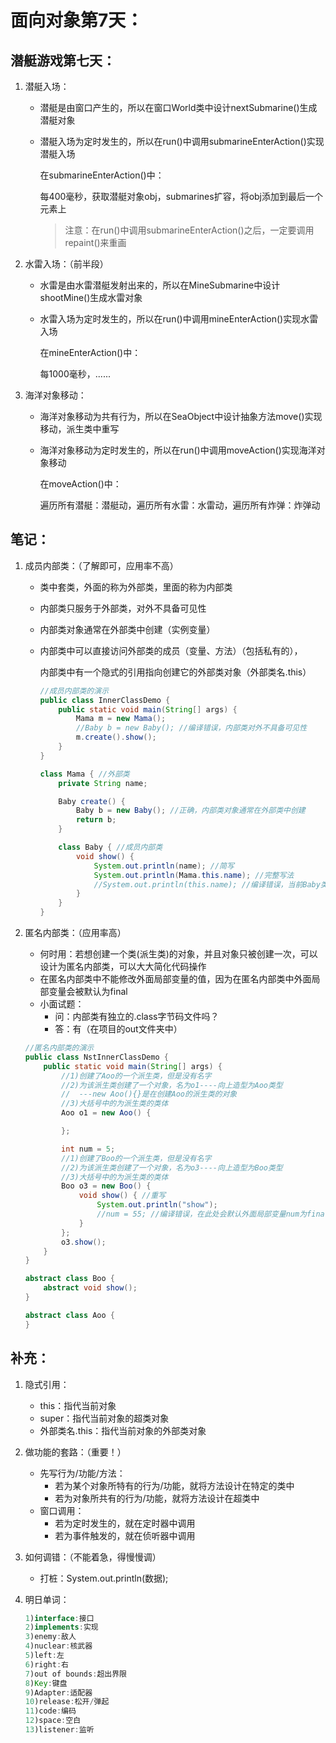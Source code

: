 # 面向对象第7天：

## 潜艇游戏第七天：

1. 潜艇入场：

   - 潜艇是由窗口产生的，所以在窗口World类中设计nextSubmarine()生成潜艇对象

   - 潜艇入场为定时发生的，所以在run()中调用submarineEnterAction()实现潜艇入场

     在submarineEnterAction()中：

     每400毫秒，获取潜艇对象obj，submarines扩容，将obj添加到最后一个元素上

     > 注意：在run()中调用submarineEnterAction()之后，一定要调用repaint()来重画

2. 水雷入场：（前半段）

   - 水雷是由水雷潜艇发射出来的，所以在MineSubmarine中设计shootMine()生成水雷对象

   - 水雷入场为定时发生的，所以在run()中调用mineEnterAction()实现水雷入场

     在mineEnterAction()中：

     每1000毫秒，......

3. 海洋对象移动：

   - 海洋对象移动为共有行为，所以在SeaObject中设计抽象方法move()实现移动，派生类中重写

   - 海洋对象移动为定时发生的，所以在run()中调用moveAction()实现海洋对象移动

     在moveAction()中：

     遍历所有潜艇：潜艇动，遍历所有水雷：水雷动，遍历所有炸弹：炸弹动

## 笔记：

1. 成员内部类：（了解即可，应用率不高）

   - 类中套类，外面的称为外部类，里面的称为内部类

   - 内部类只服务于外部类，对外不具备可见性

   - 内部类对象通常在外部类中创建（实例变量）

   - 内部类中可以直接访问外部类的成员（变量、方法）（包括私有的），

     内部类中有一个隐式的引用指向创建它的外部类对象（外部类名.this）

     ```java
     //成员内部类的演示
     public class InnerClassDemo {
         public static void main(String[] args) {
             Mama m = new Mama();
             //Baby b = new Baby(); //编译错误，内部类对外不具备可见性
             m.create().show();
         }
     }
     
     class Mama { //外部类
         private String name;
     
         Baby create() {
             Baby b = new Baby(); //正确，内部类对象通常在外部类中创建
             return b;
         }
     
         class Baby { //成员内部类
             void show() {
                 System.out.println(name); //简写
                 System.out.println(Mama.this.name); //完整写法
                 //System.out.println(this.name); //编译错误，当前Baby类没有name属性
             }
         }
     }
     ```

2. 匿名内部类：（应用率高）

   - 何时用：若想创建一个类(派生类)的对象，并且对象只被创建一次，可以设计为匿名内部类，可以大大简化代码操作
   - 在匿名内部类中不能修改外面局部变量的值，因为在匿名内部类中外面局部变量会被默认为final
   - 小面试题：
     - 问：内部类有独立的.class字节码文件吗？
     - 答：有（在项目的out文件夹中）

   ```java
   //匿名内部类的演示
   public class NstInnerClassDemo {
       public static void main(String[] args) {
           //1)创建了Aoo的一个派生类，但是没有名字
           //2)为该派生类创建了一个对象，名为o1----向上造型为Aoo类型
           //  ---new Aoo(){}是在创建Aoo的派生类的对象
           //3)大括号中的为派生类的类体
           Aoo o1 = new Aoo() {
   
           };
   
           int num = 5;
           //1)创建了Boo的一个派生类，但是没有名字
           //2)为该派生类创建了一个对象，名为o3----向上造型为Boo类型
           //3)大括号中的为派生类的类体
           Boo o3 = new Boo() {
               void show() { //重写
                   System.out.println("show");
                   //num = 55; //编译错误，在此处会默认外面局部变量num为final
               }
           };
           o3.show();
       }
   }
   
   abstract class Boo {
       abstract void show();
   }
   
   abstract class Aoo {
   }
   ```
   
## 补充：

1. 隐式引用：
   - this：指代当前对象
   - super：指代当前对象的超类对象
   - 外部类名.this：指代当前对象的外部类对象
  
2. 做功能的套路：（重要！）
   - 先写行为/功能/方法：
     - 若为某个对象所特有的行为/功能，就将方法设计在特定的类中
     - 若为对象所共有的行为/功能，就将方法设计在超类中
   - 窗口调用：
     - 若为定时发生的，就在定时器中调用
     - 若为事件触发的，就在侦听器中调用
     
3. 如何调错：（不能着急，得慢慢调）
   - 打桩：System.out.println(数据);

4. 明日单词：
   ```java
   1)interface:接口
   2)implements:实现
   3)enemy:敌人
   4)nuclear:核武器
   5)left:左
   6)right:右
   7)out of bounds:超出界限
   8)Key:键盘
   9)Adapter:适配器
   10)release:松开/弹起
   11)code:编码
   12)space:空白
   13)listener:监听
   ```
